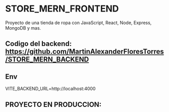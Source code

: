 # STORE_MERN_FRONTEND
Proyecto de una tienda de ropa con JavaScript, React, Node, Express, MongoDB y mas. 

## Codigo del backend: https://github.com/MartinAlexanderFloresTorres/STORE_MERN_BACKEND

## Env
VITE_BACKEND_URL=http://localhost:4000

## PROYECTO EN PRODUCCION: 
